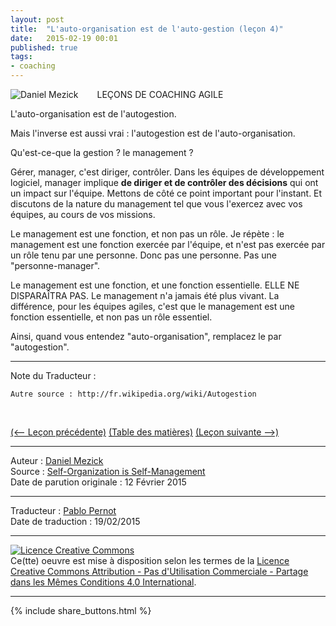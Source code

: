 ```yaml
---
layout: post
title:  "L'auto-organisation est de l'auto-gestion (leçon 4)"
date:   2015-02-19 00:01
published: true
tags:
- coaching
---
```


<div align="left" style="float:left; padding-right:30px" >
  <img title="Daniel Mezick" src="{{ site.url }}assets/daniel_mezick/daniel-mezick-004.png" />
</div>
LEÇONS DE COACHING AGILE

L'auto-organisation est de l'autogestion.

Mais l'inverse est aussi vrai : l'autogestion est de l'auto-organisation.

Qu'est-ce-que la gestion ? le management ?

Gérer, manager, c'est diriger, contrôler. Dans les équipes de développement logiciel, manager implique **de diriger et de contrôler des décisions** qui ont un impact sur l'équipe. Mettons de côté ce point important pour l'instant. Et discutons de la nature du management tel que vous l'exercez avec vos équipes, au cours de vos missions.

Le management est une fonction, et non pas un rôle. Je répète : le management est une fonction exercée par l'équipe, et n'est pas exercée par un rôle tenu par une personne. Donc pas une personne. Pas une "personne-manager".

Le management est une fonction, et une fonction essentielle. ELLE NE DISPARAÎTRA PAS. Le management n'a jamais été plus vivant. La différence, pour les équipes agiles, c'est que le management est une fonction essentielle, et non pas un rôle essentiel.

Ainsi, quand vous entendez "auto-organisation", remplacez le par "autogestion".

---
Note du Traducteur :

    Autre source : http://fr.wikipedia.org/wiki/Autogestion

  &nbsp;

[(<-- Leçon précédente)](http://www.les-traducteurs-agiles.org/2015/02/13/utilisez-votre-corps-lorsque-vous-facilitez-lecon-3) [(Table des matières)](http://www.les-traducteurs-agiles.org/2015/02/19/lecons-de-coaching.html) [(Leçon suivante -->)](http://www.les-traducteurs-agiles.org/2015/02/18/l-autogestion-c-est-l-autorite-distribuee-par-consentement-lecon-5.html)  

---
Auteur : [Daniel Mezick](https://twitter.com/DanielMezick)  
Source : [Self-Organization is Self-Management](http://newtechusa.net/agile/self-organization-is-self-management/)  
Date de parution originale : 12 Février 2015  

---
Traducteur : [Pablo Pernot](https://twitter.com/pablopernot)  
Date de traduction : 19/02/2015  

---

<a rel="license" href="http://creativecommons.org/licenses/by-nc-sa/4.0/"><img alt="Licence Creative Commons" style="border-width:0" src="http://i.creativecommons.org/l/by-nc-sa/4.0/88x31.png" /></a><br />Ce(tte) oeuvre est mise à disposition selon les termes de la <a rel="license" href="http://creativecommons.org/licenses/by-nc-sa/4.0/">Licence Creative Commons Attribution - Pas d'Utilisation Commerciale - Partage dans les Mêmes Conditions 4.0 International</a>.

---

{% include share_buttons.html %}
